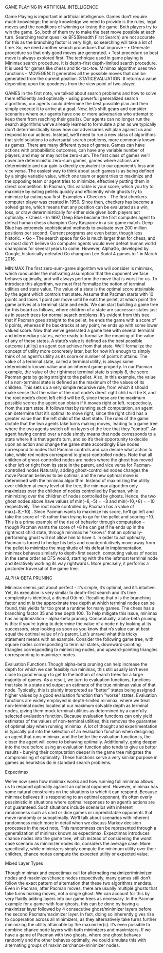 GAME PLAYING IN ARTIFICIAL INTELLIGENCE

Game Playing is important in artificial intelligence. Games don’t require much knowledge; the only knowledge we need to provide is the rules, legal moves and the conditions of winning or losing the game.
Both players try to win the game. So, both of them try to make the best move possible at each turn. Searching techniques like BFS(Breadth First Search) are not accurate for this as the branching factor is very high, so searching will take a lot of time. So, we need another search procedures that improve –
•	Generate procedure so that only good moves are generated.
•	Test procedure so best move is always explored first.
The technique used in game playing is Minimax search procedure. It is depth-first depth-limited search procedure. It is used for games like chess and tic-tac-toe.
Minimax algorithm uses two functions –
MOVEGEN: It generates all the possible moves that can be generated from the current position.
 STATICEVALUATION: It returns a value depending upon the goodness from the view point of two-player.

GAMES
In the first note, we talked about search problems and how to solve them efficiently and optimally - using powerful generalized search algorithms, our agents could determine the best possible plan and then simply execute it to arrive at a goal. Now, let’s shift gears and consider scenarios where our agents have one or more adversaries who attempt to keep them from reaching their goal(s). Our agents can no longer run the search algorithms we’ve already learned to formulate a plan as we typically don’t deterministically know how our adversaries will plan against us and respond to our actions. Instead, we’ll need to run a new class of algorithms that yield solutions to adversarial search problems, more commonly known as games. There are many different types of games. Games can have actions with probabilistic outcomes, can have any variable number of players, and may or may not be zero-sum. The first class of games we’ll cover are deterministic zero-sum games, games where actions are deterministic and our gain is directly equivalent to our opponent’s loss and vice versa. The easiest way to think about such games is as being defined by a single variable value, which one team or agent tries to maximize and the opposing team or agent tries to minimize, effectively putting them in direct competition. In Pacman, this variable is your score, which you try to maximize by eating pellets quickly and efficiently while ghosts try to minimize by eating you first. Examples • Checkers - The first checkers computer player was created in 1950.
Since then, checkers has become a solved game, which means that any position can be evaluated as a win, loss, or draw deterministically for either side given both players act optimally. 
•	Chess - In 1997, Deep Blue became the first computer agent to defeat human chess champion Gary Kasparov in a six-game match. Deep Blue has extremely sophisticated methods to evaluate over 200 million positions per second. Current programs are even better, though less historic.
•	Go - The search space for Go is much larger than for chess, and so most didn’t believe Go computer agents would ever defeat human world champions for several years to come. However, AlphaGo, developed by Google, historically defeated Go champion Lee Sodol 4 games to 1 in March 2016.

MINIMAX
The first zero-sum-game algorithm we will consider is minimax, which runs under the motivating assumption that the opponent we face behaves optimally, and will always perform the move that is worst for us. To introduce this algorithm, we must first formalize the notion of terminal utilities and state value. The value of a state is the optimal score attainable by the agent which controls that state.
Assume that Pacman starts with 10 points and loses 1 point per move until he eats the pellet, at which point the game arrives at a terminal state and ends. We can start building a game tree for this board as follows, where children of a state are successor states just as in search trees for normal search problems:
It’s evident from this tree that if Pacman goes straight to the pellet, he ends the game with a score of 8 points, whereas if he backtracks at any point, he ends up with some lower valued score. Now that we’ve generated a game tree with several terminal and intermediary states, we’re ready to formalize the meaning of the value of any of these states. A state’s value is defined as the best possible outcome (utility) an agent can achieve from that state. We’ll formalize the concept of utility more concretely later, but for now it’s enough to simply think of an agent’s utility as its score or number of points it attains. The value of a terminal state, called a terminal utility, is always some deterministic known value and an inherent game property. In our Pacman example, the value of the rightmost terminal state is simply 8, the score Pacman gets by going straight to the pellet. Also, in this example, the value of a non-terminal state is defined as the maximum of the values of its children.
This sets up a very simple recursive rule, from which it should make sense that the value of the root node’s direct right child will be 8, and the root node’s direct left child will be 6, since these are the maximum possible scores the agent can obtain if it moves right or left, respectively, from the start state. It follows that by running such computation, an agent can determine that it’s optimal to move right, since the right child has a greater value than the left child of the start state.
The rules of the game dictate that the two agents take turns making moves, leading to a game tree where the two agents switch off on layers of the tree that they "control". An agent having control over a node simply means that node corresponds to a state where it is that agent’s turn, and so it’s their opportunity to decide upon an action and change the game state accordingly
Blue nodes correspond to nodes that Pacman controls and can decide what action to take, while red nodes correspond to ghost-controlled nodes. Note that all children of ghost-controlled nodes are nodes where the ghost has moved either left or right from its state in the parent, and vice versa for Pacman-controlled nodes
Naturally, adding ghost-controlled nodes changes the move Pacman believes to be optimal, and the new optimal move is determined with the minimax algorithm. Instead of maximizing the utility over children at every level of the tree, the minimax algorithm only maximizes over the children of nodes controlled by Pacman, while minimizing over the children of nodes controlled by ghosts. Hence, the two ghost nodes above have values of min(−8,−5) = −8 and min(−10,+8) = −10 respectively. The root node controlled by Pacman has a value of max(−8,−10) . Since Pacman wants to maximize his score, he’ll go left and take the score of −8 rather than trying to go for the pellet and scoring −10. This is a prime example of the rise of behavior through computation – though
Pacman wants the score of +8 he can get if he ends up in the rightmost child state, through minimax he "knows" that an optimally-performing ghost will not allow him to have it. In order to act optimally, Pacman is forced to hedge his bets and counterintuitively move away from the pellet to minimize the magnitude of his defeat
In implementation, minimax behaves similarly to depth-first search, computing values of nodes in the same order as DFS would, starting with the the leftmost terminal node and iteratively working its way rightwards. More precisely, it performs a postorder traversal of the game tree.

ALPHA-BETA PRUNING

Minimax seems just about perfect - it’s simple, it’s optimal, and it’s intuitive. Yet, its execution is very similar to depth-first search and it’s time complexity is identical, a dismal O(b m). Recalling that b is the branching factor and m is the approximate tree depth at which terminal nodes can be found, this yields far too great a runtime for many games. The chess has a branching factor 35 and tree depth 100. To help mitigate this issue, minimax has an optimization - alpha-beta pruning. Conceptually, alpha-beta pruning is this: if you’re trying to determine the value of a node n by looking at its successors, stop looking as soon as you know that n’s value can at best equal the optimal value of n’s parent. Let’s unravel what this tricky statement means with an example. Consider the following game tree, with square nodes corresponding to terminal states, downward-pointing triangles corresponding to minimizing nodes, and upward-pointing triangles corresponding to maximizer nodes.

Evaluation Functions
Though alpha-beta pruning can help increase the depth for which we can feasibly run minimax, this still usually isn’t even close to good enough to get to the bottom of search trees for a large majority of games. As a result, we turn to evaluation functions, functions that take in a state and output an estimate of the true minimax value of that node. Typically, this is plainly interpreted as "better" states being assigned higher values by a good evaluation function than "worse" states. Evaluation functions are widely employed in depth-limited minimax, where we treat non-terminal nodes located at our maximum solvable depth as terminal nodes, giving them mock terminal utilities as determined by a carefully selected evaluation function. Because evaluation functions can only yield estimates of the values of non-terminal utilities, this removes the guarantee of optimal play when running minimax. A lot of thought and experimentation is typically put into the selection of an evaluation function when designing an agent that runs minimax, and the better the evaluation function is, the closer the agent will come to behaving optimally. Additionally, going deeper into the tree before using an evaluation function also tends to give us better results - burying their computation deeper in the game tree mitigates the compromising of optimality. These functions serve a very similar purpose in games as heuristics do in standard search problems.

Expectimax

We’ve now seen how minimax works and how running full minimax allows us to respond optimally against an optimal opponent. However, minimax has some natural constraints on the situations to which it can respond. Because minimax believes it is responding to an optimal opponent, it’s often overly pessimistic in situations where optimal responses to an agent’s actions are not guaranteed. Such situations include scenarios with inherent randomness such as card or dice games or unpredictable opponents that move randomly or suboptimally. We’ll talk about scenarios with inherent randomness much more in detail when we discuss Markov decision processes in the next note. This randomness can be represented through a generalization of minimax known as expectimax. Expectimax introduces chance nodes into the game tree, which instead of considering the worst case scenario as minimizer nodes do, considers the average case. More specifically, while minimizers simply compute the minimum utility over their children, chance nodes compute the expected utility or expected value.

Mixed Layer Types

Though minimax and expectimax call for alternating maximizer/minimizer nodes and maximizer/chance nodes respectively, many games still don’t follow the exact pattern of alternation that these two algorithms mandate. Even in Pacman, after Pacman moves, there are usually multiple ghosts that take turns making moves, not a single ghost. We can account for this by very fluidly adding layers into our game trees as necessary. In the Pacman example for a game with four ghosts, this can be done by having a maximizer layer followed by 4 consecutive ghost/minimizer layers before the second Pacman/maximizer layer. In fact, doing so inherently gives rise to cooperation across all minimizers, as they alternatively take turns further minimizing the utility attainable by the maximizer(s). It’s even possible to combine chance node layers with both minimizers and maximizers. If we have a game of Pacman with two ghosts, where one ghost behaves randomly and the other behaves optimally, we could simulate this with alternating groups of maximizerchance-minimizer nodes.

